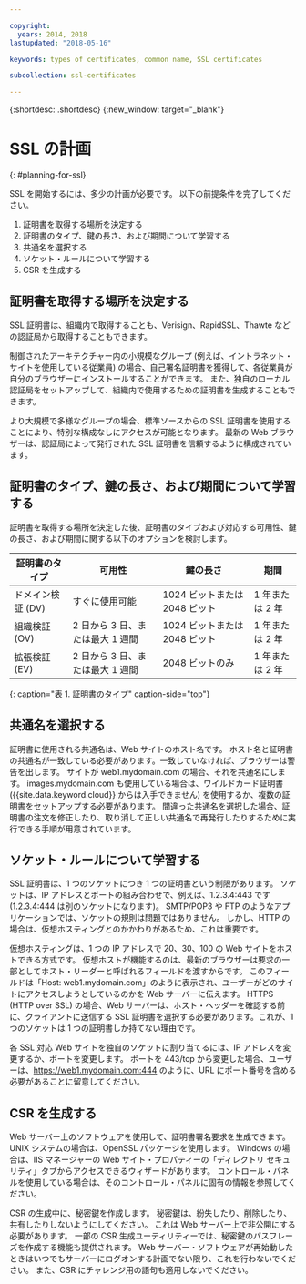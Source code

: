 ```yaml
---

copyright:
  years: 2014, 2018
lastupdated: "2018-05-16"

keywords: types of certificates, common name, SSL certificates

subcollection: ssl-certificates

---
```


{:shortdesc: .shortdesc}
{:new_window: target="_blank"}

# SSL の計画
{: #planning-for-ssl}

SSL を開始するには、多少の計画が必要です。 以下の前提条件を完了してください。

1. 証明書を取得する場所を決定する
2. 証明書のタイプ、鍵の長さ、および期間について学習する
3. 共通名を選択する
4. ソケット・ルールについて学習する
5. CSR を生成する

## 証明書を取得する場所を決定する

SSL 証明書は、組織内で取得することも、Verisign、RapidSSL、Thawte などの認証局から取得することもできます。  

制御されたアーキテクチャー内の小規模なグループ (例えば、イントラネット・サイトを使用している従業員) の場合、自己署名証明書を獲得して、各従業員が自分のブラウザーにインストールすることができます。 また、独自のローカル認証局をセットアップして、組織内で使用するための証明書を生成することもできます。

より大規模で多様なグループの場合、標準ソースからの SSL 証明書を使用することにより、特別な構成なしにアクセスが可能となります。 最新の Web ブラウザーは、認証局によって発行された SSL 証明書を信頼するように構成されています。

## 証明書のタイプ、鍵の長さ、および期間について学習する

証明書を取得する場所を決定した後、証明書のタイプおよび対応する可用性、鍵の長さ、および期間に関する以下のオプションを検討します。

|              証明書のタイプ          |  可用性                     |  鍵の長さ                |  期間                  |
| --------------------------------------- | --------------------------------- | -------------------------- | -------------------------- |
|ドメイン検証 (DV)                   | すぐに使用可能                 | 1024 ビットまたは 2048 ビット       | 1 年または 2 年             |
|組織検証 (OV)             | 2 日から 3 日、または最大 1 週間          | 1024 ビットまたは 2048 ビット       | 1 年または 2 年             |
|拡張検証 (EV)                 | 2 日から 3 日、または最大 1 週間          | 2048 ビットのみ              | 1 年または 2 年             |
{: caption="表 1. 証明書のタイプ" caption-side="top"}   


## 共通名を選択する

証明書に使用される共通名は、Web サイトのホスト名です。 ホスト名と証明書の共通名が一致している必要があります。一致していなければ、ブラウザーは警告を出します。 サイトが web1.mydomain.com の場合、それを共通名にします。 images.mydomain.com も使用している場合は、ワイルドカード証明書 ({{site.data.keyword.cloud}} からは入手できません) を使用するか、複数の証明書をセットアップする必要があります。 間違った共通名を選択した場合、証明書の注文を修正したり、取り消して正しい共通名で再発行したりするために実行できる手順が用意されています。  

## ソケット・ルールについて学習する

SSL 証明書は、1 つのソケットにつき 1 つの証明書という制限があります。 ソケットは、IP アドレスとポートの組み合わせで、例えば、1.2.3.4:443 です (1.2.3.4:444 は別のソケットになります)。 SMTP/POP3 や FTP のようなアプリケーションでは、ソケットの規則は問題ではありません。 しかし、HTTP の場合は、仮想ホスティングとのかかわりがあるため、これは重要です。

仮想ホスティングは、1 つの IP アドレスで 20、30、100 の Web サイトをホストできる方式です。 仮想ホストが機能するのは、最新のブラウザーは要求の一部としてホスト・リーダーと呼ばれるフィールドを渡すからです。 このフィールドは「Host: web1.mydomain.com」のように表示され、ユーザーがどのサイトにアクセスしようとしているのかを Web サーバーに伝えます。 HTTPS (HTTP over SSL) の場合、Web サーバーは、ホスト・ヘッダーを確認する前に、クライアントに送信する SSL 証明書を選択する必要があります。これが、1 つのソケットは 1 つの証明書しか持てない理由です。

各 SSL 対応 Web サイトを独自のソケットに割り当てるには、IP アドレスを変更するか、ポートを変更します。 ポートを 443/tcp から変更した場合、ユーザーは、https://web1.mydomain.com:444 のように、URL にポート番号を含める必要があることに留意してください。

## CSR を生成する

Web サーバー上のソフトウェアを使用して、証明書署名要求を生成できます。 UNIX システムの場合は、OpenSSL パッケージを使用します。 Windows の場合は、IIS マネージャーの Web サイト・プロパティーの「ディレクトリ セキュリティ」タブからアクセスできるウィザードがあります。 コントロール・パネルを使用している場合は、そのコントロール・パネルに固有の情報を参照してください。

CSR の生成中に、秘密鍵を作成します。 秘密鍵は、紛失したり、削除したり、共有したりしないようにしてください。 これは Web サーバー上で非公開にする必要があります。 一部の CSR 生成ユーティリティーでは、秘密鍵のパスフレーズを作成する機能も提供されます。 Web サーバー・ソフトウェアが再始動したときはいつでもサーバーにログオンする計画でない限り、これを行わないでください。 また、CSR にチャレンジ用の語句も適用しないでください。
